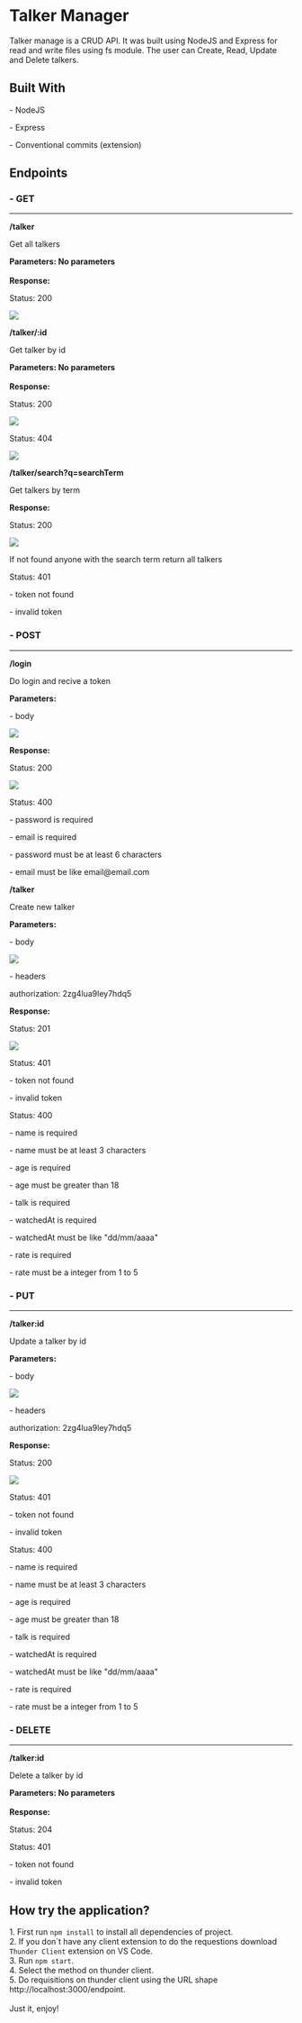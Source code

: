 <h1>Talker Manager</h1>

<p>
  Talker manage is a CRUD API. It was built using NodeJS and Express for read and write files using fs module.
  The user can Create, Read, Update and Delete talkers.
</p>

<h2>
 Built With
</h2>

<p> - NodeJS </p>
<p> - Express </p>
<p> - Conventional commits (extension) </p>

<h2>
  Endpoints
</h2>

<h3> - GET </h3>
 <hr />
 
<strong> /talker </strong>
<p> Get all talkers </p>
<strong> Parameters: No parameters </strong>
</br> </br>
<strong> Response: </strong>
<p> Status: 200 </p>
<img src="./images/AllTalkers.png"/>

<strong> /talker/:id </strong>
<p> Get talker by id </p>
<strong> Parameters: No parameters </strong>
<br /><br />
<strong> Response: </strong>
<p> Status: 200 </p>
<img src="./images/talkerGoodRequest.png"/>

<p> Status: 404 </p>
<img src="./images/talkerBadRequest.png"/>

<strong> /talker/search?q=searchTerm </strong>
<p> Get talkers by term </p>
<strong> Response: </strong>
<br />
<p> Status: 200 </p>
<img src="./images/talkerGoodRequest.png"/>

<p> If not found anyone with the search term return all talkers </p>

<p> Status: 401 </p>
<p> - token not found </p>
<p> - invalid token </p>

<h3> - POST </h3>
 <hr />
<strong> /login </strong>
<p> Do login and recive a token </p>
<strong> Parameters: </strong>
<p> - body </p>
<img src="./images/loginBody.png" />

<strong> Response: </strong>
<p> Status: 200 </p>
<img src="./images/loginResponse.png"/>

<p> Status: 400 </p>
<p> - password is required </p>
<p> - email is required </p>
<p> - password must be at least 6 characters </p>
<p> - email must be like email@email.com </p>

<strong> /talker </strong>
<p> Create new talker </p>
<strong> Parameters: </strong>
<p> - body </p>
<img src="./images/talkerBody.png" />

<p> - headers </p>
<p> authorization: 2zg4lua9ley7hdq5 </p>

<strong> Response: </strong>
<p> Status: 201 </p>
<img src="./images/talkerResponse.png"/>

<p> Status: 401 </p>
<p> - token not found </p>
<p> - invalid token </p>

<p> Status: 400 </p>
<p> - name is required </p>
<p> - name must be at least 3 characters </p>
<p> - age is required </p>
<p> - age must be greater than 18 </p>
<p> - talk is required </p>
<p> - watchedAt is required </p>
<p> - watchedAt must be like "dd/mm/aaaa" </p>
<p> - rate is required </p>
<p> - rate must be a integer from 1 to 5 </p>

<h3> - PUT </h3>
 <hr />

<strong> /talker:id </strong>
<p> Update a talker by id</p>
<strong> Parameters: </strong>
<p> - body </p>
<img src="./images/talkerBody.png" />

<p> - headers </p>
<p> authorization: 2zg4lua9ley7hdq5 </p>

<strong> Response: </strong>
<p> Status: 200 </p>
<img src="./images/talkerResponse.png"/>

<p> Status: 401 </p>
<p> - token not found </p>
<p> - invalid token </p>

<p> Status: 400 </p>
<p> - name is required </p>
<p> - name must be at least 3 characters </p>
<p> - age is required </p>
<p> - age must be greater than 18 </p>
<p> - talk is required </p>
<p> - watchedAt is required </p>
<p> - watchedAt must be like "dd/mm/aaaa" </p>
<p> - rate is required </p>
<p> - rate must be a integer from 1 to 5 </p>


<h3> - DELETE </h3>
 <hr />
 
<strong> /talker:id </strong>
<p> Delete a talker by id</p>

<strong> Parameters: No parameters </strong>
</br> </br>
<strong> Response: </strong>
<p> Status: 204 </p>

<p> Status: 401 </p>
<p> - token not found </p>
<p> - invalid token </p>

<h2>
  How try the application?
</h2>

<p>
  1. First run <code>npm install</code> to install all dependencies of project. </br>
  2. If you don´t have any client extension to do the requestions download <code>Thunder Client</code> extension on VS Code.</br>
  3. Run <code>npm start</code>.</br>
  4. Select the method on thunder client.</br>
  5. Do requisitions on thunder client using the URL shape http://localhost:3000/endpoint.
  </br>
  </br>
  Just it, enjoy!
</p>
